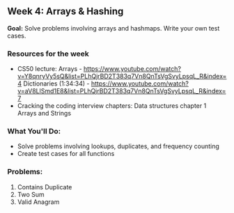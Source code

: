 ## Week 4: Arrays & Hashing

**Goal:** Solve problems involving arrays and hashmaps. Write your own test cases.

### Resources for the week
- CS50 lecture: 
    Arrays - https://www.youtube.com/watch?v=Y8qnryVy5sQ&list=PLhQjrBD2T383q7Vn8QnTsVgSvyLpsqL_R&index=4
    Dictionaries (1:34:34) - https://www.youtube.com/watch?v=aV8LlSmd1E8&list=PLhQjrBD2T383q7Vn8QnTsVgSvyLpsqL_R&index=7
- Cracking the coding interview chapters: Data structures chapter 1 Arrays and Strings

### What You'll Do:
- Solve problems involving lookups, duplicates, and frequency counting
- Create test cases for all functions

### Problems:
1. Contains Duplicate
2. Two Sum
3. Valid Anagram


